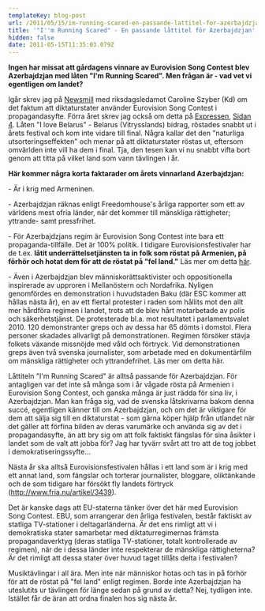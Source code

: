 ```yaml
---
templateKey: blog-post
url: /2011/05/15/im-running-scared-en-passande-lattitel-for-azerbajdzjan
title: '"I''m Running Scared" - En passande låttitel för Azerbajdzjan'
hidden: false
date: 2011-05-15T11:35:03.079Z
---
```

**Ingen har missat att gårdagens vinnare av Eurovision Song Contest blev Azerbajdzjan med låten "I'm Running Scared". Men frågan är - vad vet vi egentligen om landet?** 



Igår skrev jag på [Newsmill](http://www.newsmill.se/artikel/2011/05/13/eurovision-song-contest-borde-s-tta-stopp-f-r-vitrysslands-propaganda) med riksdagsledamot Caroline Szyber (Kd) om det faktum att diktaturstater använder Eurovision Song Contest i propagandasyfte. Förra året skrev jag också om detta på [Expressen](http://www.expressen.se/debatt/1.2003643/isabel-sommerfeld-vagra-spela-med-i-diktatorns-rapsodi), [Sidan 4](http://www.expressen.se/debatt/1.2003643/isabel-sommerfeld-vagra-spela-med-i-diktatorns-rapsodi). Låten "I love Belarus" - Belarus (Vitrysslands) bidrag, röstades snabbt ut i årets festival och kom inte vidare till final. Några kallar det den "naturliga utsorteringseffekten" och menar på att diktaturstater röstas ut, eftersom omvärlden inte vill ha dem i final. Tja, den tesen kan vi nu snabbt vifta bort genom att titta på vilket land som vann tävlingen i år.



**Här kommer några korta faktarader om årets vinnarland Azerbajdzjan:**



\- Är i krig med Armeninen.



\- Azerbajdzjan räknas enligt Freedomhouse's årliga rapporter som ett av världens mest ofria länder, när det kommer till mänskliga rättigheter; yttrande- samt pressfrihet.



\- För Azerbajdzjans regim är Eurovision Song Contest inte bara ett propaganda-tillfälle. Det är 100% politik. I tidigare Eurovisionsfestivaler har de t.ex. **låtit underrättelsetjänsten ta in folk som röstat på Armenien, på förhör och hotat dem för att de röstat på "fel land."** Läs mer om detta [här](http://www.rferl.org/content/feature/1800013.html).



\- Även i Azerbajdzjan blev människorättsaktivister och oppositionella inspirerade av upproren i Mellanöstern och Nordafrika. Nyligen genomfördes en demonstration i huvudstaden Baku (där ESC kommer att hållas nästa år), en av ett flertal protester i raden som hållits mot den allt mer hårdföra regimen i landet, trots att de blev hårt motarbetade av polis och säkerhetstjänst. De protesterade bl.a. mot resultatet i parlamentsvalet 2010. 120 demonstranter greps och av dessa har 65 dömts i domstol. Flera personer skadades allvarligt på demonstrationen. Regimen försöker stävja folkets växande missnöjde med våld och förtryck. Vid demonstrationen greps även två svenska journalister, som arbetade med en dokumentärfilm om mänskliga rättigheter och yttrandefrihet. Läs mer om detta här.



Låttiteln "I'm Running Scared" är alltså passande för Azerbajdzjan. För antagligen var det inte så många som i år vågade rösta på Armenien i Eurovision Song Contest, och ganska många är just rädda för sina liv, i Azerbajdzjan. Man kan fråga sig, vad de svenska låtskrivarna bakom denna succé, egentligen känner till om Azerbajdzjan, och om det är viktigare för dem att sälja sig till en diktaturstat - som gärna köper hjälp från utlandet när det gäller att förfina bilden av deras varumärke och använda sig av det i propagandasyfte, än att bry sig om att folk faktiskt fängslas för sina åsikter i landet som de valt att jobba för? Jag har tyvärr svårt att tro att de tog jobbet i demokratiseringssyfte...



Nästa år ska alltså Eurovisionsfestivalen hållas i ett land som är i krig med ett annat land, som fängslar och torterar journalister, bloggare, oliktänkande och de som tidigare har försökt fly landets förtryck (<http://www.fria.nu/artikel/3439>).



Det är kanske dags att EU-staterna tänker över det här med Eurovision Song Contest. EBU, som arrangerar den årliga festivalen, består faktiskt av statliga TV-stationer i deltagarländerna. Är det ens rimligt att vi i demokratiska stater samarbetar med diktaturregimernas främsta propagandaverktyg (deras statliga TV-stationer, totalt kontrollerade av regimen), när de i dessa länder inte respekterar de mänskliga rättigheterna? Är det rimligt att dessa stater över huvud taget tillåts delta i festivalen?



Musiktävlingar i all ära. Men inte när människor hotas och tas in på förhör för att de röstat på "fel land" enligt regimen. Borde inte Azerbajdzjan ha uteslutits ur tävlingen för länge sedan på grund av detta? Nej, tydligen inte. Istället får de äran att ordna finalen hos sig nästa år.
